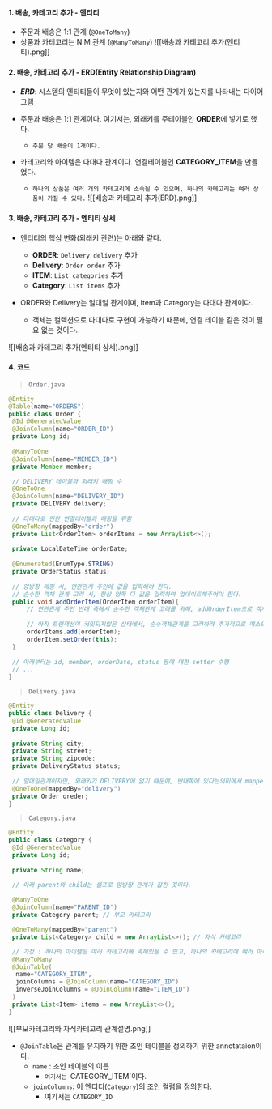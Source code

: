 
#### 1. 배송, 카테고리 추가 - 엔티티

- 주문과 배송은 1:1 관계 (`@OneToMany`)
- 상품과 카테고리는 N:M 관계 (`@ManyToMany`)
![[배송과 카테고리 추가(엔티티).png]]

#### 2. 배송, 카테고리 추가 - ERD(Entity Relationship Diagram)

- **_ERD_**: 시스템의 엔티티들이 무엇이 있는지와 어떤 관계가 있는지를 나타내는 다이어그램

- 주문과 배송은 1:1 관계이다. 여기서는, 외래키를 주테이블인 **ORDER**에 넣기로 했다.
	- `주문 당 배송이 1개이다.`

- 카테고리와 아이템은 다대다 관계이다. 연결테이블인 **CATEGORY_ITEM**을 만들었다.
	- `하나의 상품은 여러 개의 카테고리에 소속될 수 있으며, 하나의 카테고리는 여러 상품이 가질 수 있다.`
![[배송과 카테고리 추가(ERD).png]]


#### 3. 배송, 카테고리 추가 - 엔티티 상세

- 엔티티의 핵심 변화(외래키 관련)는 아래와 같다.
	- **ORDER**: `Delivery delivery` 추가
	- **Delivery**: `Order order` 추가
	- **ITEM**: `List categories` 추가
	- **Category**: `List items` 추가

- ORDER와 Delivery는 일대일 관계이며, Item과 Category는 다대다 관계이다.
	- 객체는 컬렉션으로 다대다로 구현이 가능하기 때문에, 연결 테이블 같은 것이 필요 없는 것이다.

![[배송과 카테고리 추가(엔티티 상세).png]]


#### 4. 코드

> `Order.java`
```java
@Entity
@Table(name="ORDERS")
public class Order {
 @Id @GeneratedValue
 @JoinColumn(name="ORDER_ID")
 private Long id;
 
 @ManyToOne
 @JoinColumn(name="MEMBER_ID")
 private Member member;

 // DELIVERY 테이블과 외래키 매핑 수
 @OneToOne
 @JoinColumn(name="DELIVERY_ID")
 private DELIVERY delivery;
 
 // 다대다로 인한 연결테이블과 매핑을 위함
 @OneToMany(mappedBy="order")
 private List<OrderItem> orderItems = new ArrayList<>();
 
 private LocalDateTime orderDate;
 
 @Enumerated(EnumType.STRING)
 private OrderStatus status;
 
 // 양방향 매핑 시, 연관관계 주인에 값을 입력해야 한다.
 // 순수한 객체 관계 고려 시, 항상 양쪽 다 값을 입력하여 업데이트해주어야 한다.
 public void addOrderItem(OrderItem orderItem){
	 // 연관관계 주인 반대 측에서 순수한 객체관계 고려를 위해, addOrderItem으로 객체 값 추가로 업데이트 수행
	 
	 // 아직 트랜잭션이 커밋되지않은 상태에서, 순수객체관계를 고려하려 추가적으로 메소드를 정의하는 과정이 아래와 같이 필요하다면, 양방향 연관관계가 설정된 객체 중 한 곳만 정의해주면 된다. (여기서는 연관관계 주인 반대에서 수행해주었음)
	 orderItems.add(orderItem);
	 orderItem.setOrder(this);
 }
 
 // 아래부터는 id, member, orderDate, status 등에 대한 setter 수행
 // ...
}
```

> `Delivery.java`
```java
@Entity
public class Delivery {
 @Id @GeneratedValue
 private Long id;
 
 private String city;
 private String street;
 private String zipcode;
 private DeliveryStatus status;
 
 // 일대일관계이지만, 외래키가 DELIVERY에 없기 때문에, 반대쪽에 있다는의미에서 mappedBy를 수행
 @OneToOne(mappedBy="delivery")
 private Order oreder;
}
```

> `Category.java`
```java
@Entity
public class Category {
 @Id @GeneratedValue
 private Long id;
 
 private String name;

 // 아래 parent와 child는 셀프로 양방향 관계가 잡힌 것이다.
 
 @ManyToOne
 @JoinColumn(name="PARENT_ID")
 private Category parent; // 부모 카테고리

 @OneToMany(mappedBy="parent")
 private List<Category> child = new ArrayList<>(); // 자식 카테고리

 // 가정 : 하나의 아이템은 여러 카테고리에 속해있을 수 있고, 하나의 카테고리에 여러 아이템이 속해있을 수 있기 떄문에 다대다 매핑이다.
 @ManyToMany
 @JoinTable(
  name="CATEGORY_ITEM", 
  joinColumns = @JoinColumn(name="CATEGORY_ID")
  inverseJoinColumns = @JoinColumn(name="ITEM_ID")
 )
 private List<Item> items = new ArrayList<>();
}
```
![[부모카테고리와 자식카테고리 관계설명.png]]

- `@JoinTable`은 관계를 유지하기 위한 조인 테이블을 정의하기 위한 annotataion이다.
	- `name` : 조인 테이블의 이름 
		- `여기서는 `CATEGORY_ITEM`이다.
	- `joinColumns`: 이 엔티티(`Category`)의 조인 컬럼을 정의한다. 
		- 여기서는 `CATEGORY_ID`